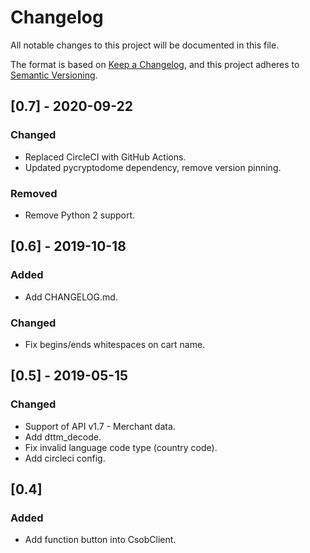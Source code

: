 # Changelog
All notable changes to this project will be documented in this file.

The format is based on [Keep a Changelog](https://keepachangelog.com/en/1.0.0/),
and this project adheres to [Semantic Versioning](https://semver.org/spec/v2.0.0.html).

## [0.7] - 2020-09-22

### Changed
- Replaced CircleCI with GitHub Actions.
- Updated pycryptodome dependency, remove version pinning.

### Removed
- Remove Python 2 support.

## [0.6] - 2019-10-18

### Added
- Add CHANGELOG.md.

### Changed
- Fix begins/ends whitespaces on cart name.

## [0.5] - 2019-05-15

### Changed
- Support of API v1.7 - Merchant data.
- Add dttm_decode.
- Fix invalid language code type (country code).
- Add circleci config.

## [0.4]

### Added
- Add function button into CsobClient.
